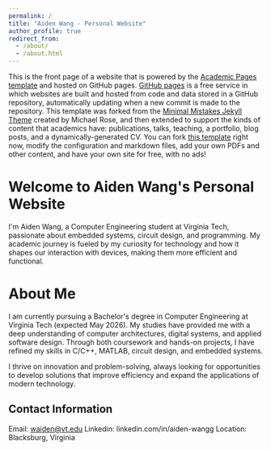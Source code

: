 ```yaml
---
permalink: /
title: "Aiden Wang - Personal Website"
author_profile: true
redirect_from: 
  - /about/
  - /about.html
---
```


This is the front page of a website that is powered by the [Academic Pages template](https://github.com/academicpages/academicpages.github.io) and hosted on GitHub pages. [GitHub pages](https://pages.github.com) is a free service in which websites are built and hosted from code and data stored in a GitHub repository, automatically updating when a new commit is made to the repository. This template was forked from the [Minimal Mistakes Jekyll Theme](https://mmistakes.github.io/minimal-mistakes/) created by Michael Rose, and then extended to support the kinds of content that academics have: publications, talks, teaching, a portfolio, blog posts, and a dynamically-generated CV. You can fork [this template](https://github.com/academicpages/academicpages.github.io) right now, modify the configuration and markdown files, add your own PDFs and other content, and have your own site for free, with no ads!

Welcome to Aiden Wang's Personal Website
======
I'm Aiden Wang, a Computer Engineering student at Virginia Tech, passionate about embedded systems, circuit design, and programming. My academic journey is fueled by my curiosity for technology and how it shapes our interaction with devices, making them more efficient and functional.

About Me
======
I am currently pursuing a Bachelor's degree in Computer Engineering at Virginia Tech (expected May 2026). My studies have provided me with a deep understanding of computer architectures, digital systems, and applied software design. Through both coursework and hands-on projects, I have refined my skills in C/C++, MATLAB, circuit design, and embedded systems.

I thrive on innovation and problem-solving, always looking for opportunities to develop solutions that improve efficiency and expand the applications of modern technology.


Contact Information
------
Email: waiden@vt.edu
Linkedin: linkedin.com/in/aiden-wangg
Location: Blacksburg, Virginia